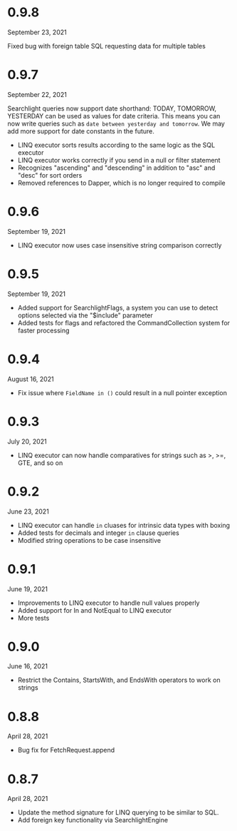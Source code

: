 # 0.9.8
September 23, 2021

Fixed bug with foreign table SQL requesting data for multiple tables

# 0.9.7
September 22, 2021

Searchlight queries now support date shorthand: TODAY, TOMORROW, YESTERDAY can be used as values for date criteria.
This means you can now write queries such as `date between yesterday and tomorrow`.  We may add more support for
date constants in the future.

* LINQ executor sorts results according to the same logic as the SQL executor
* LINQ executor works correctly if you send in a null or filter statement
* Recognizes "ascending" and "descending" in addition to "asc" and "desc" for sort orders
* Removed references to Dapper, which is no longer required to compile

# 0.9.6
September 19, 2021

* LINQ executor now uses case insensitive string comparison correctly

# 0.9.5
September 19, 2021

* Added support for SearchlightFlags, a system you can use to detect options selected via the "$include" parameter
* Added tests for flags and refactored the CommandCollection system for faster processing

# 0.9.4
August 16, 2021

* Fix issue where `FieldName in ()` could result in a null pointer exception

# 0.9.3
July 20, 2021

* LINQ executor can now handle comparatives for strings such as >, >=, GTE, and so on

# 0.9.2 
June 23, 2021

* LINQ executor can handle `in` cluases for intrinsic data types with boxing
* Added tests for decimals and integer `in` clause queries
* Modified string operations to be case insensitive

# 0.9.1 
June 19, 2021

* Improvements to LINQ executor to handle null values properly
* Added support for In and NotEqual to LINQ executor
* More tests

# 0.9.0
June 16, 2021

* Restrict the Contains, StartsWith, and EndsWith operators to work on strings

# 0.8.8
April 28, 2021

* Bug fix for FetchRequest.append

# 0.8.7 
April 28, 2021

* Update the method signature for LINQ querying to be similar to SQL.
* Add foreign key functionality via SearchlightEngine